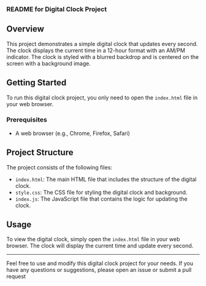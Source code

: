 ### README for Digital Clock Project

## Overview

This project demonstrates a simple digital clock that updates every second. The clock displays the current time in a 12-hour format with an AM/PM indicator. The clock is styled with a blurred backdrop and is centered on the screen with a background image.

## Getting Started

To run this digital clock project, you only need to open the `index.html` file in your web browser.

### Prerequisites

- A web browser (e.g., Chrome, Firefox, Safari)

## Project Structure

The project consists of the following files:

- `index.html`: The main HTML file that includes the structure of the digital clock.
- `style.css`: The CSS file for styling the digital clock and background.
- `index.js`: The JavaScript file that contains the logic for updating the clock.

## Usage

To view the digital clock, simply open the `index.html` file in your web browser. The clock will display the current time and update every second.
<hr>
Feel free to use and modify this digital clock project for your needs. If you have any questions or suggestions, please open an issue or submit a pull request
